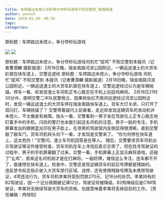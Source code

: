 ```yaml
---
title: 车停路边未熄火司机争分夺秒玩游戏不知交警到_陕西频道
author: wetech
date: 2019-02-20- 06:56
tags: 
categories: 
---
```

原标题：车停路边未熄火，争分夺秒玩游戏
<!-- more -->
                
<img align="center" border="0" src="http://p0.ifengimg.com/a/2019_08/dfbd5f5e0bb54d4_size71_w400_h226.jpg" />
                
<img align="center" border="0" src="http://p2.ifengimg.com/a/2016/0810/204c433878d5cf9size1_w16_h16.png" />
            
原标题：车停路边未熄火，争分夺秒玩游戏司机忙“捉鸡” 不知交警到本报讯（记者曹源麟 摄影报道）2月18日晚，瑞金南路河滨公园附近，一辆运送渣土的大货车趴窝在快车道上，交警巡逻经
原标题：车停路边未熄火，争分夺秒玩游戏
司机忙“捉鸡” 不知交警到
本报讯（记者曹源麟 摄影报道）2月18日晚，瑞金南路河滨公园附近，一辆运送渣土的大货车趴窝在快车道上，交警巡逻经过以为是车辆抛锚，停车一看，却发现渣土车司机正专心致志在手机上玩捉鸡麻将。
2月18日21时30分许，南明交警二中队民警杨立、田果和张红杰夜间巡逻经过河滨公园附近时，发现一辆运送渣土的大货车停在瑞金南路快车道上。货车大灯关闭，只打开了双闪灯，车辆抛锚了？ 交警带着疑问上前查看，走近却发现这辆货车的发动机并未熄火，不太像是有故障。抬头一看，交警看到一男子坐在驾驶位上正专心致志地盯着手中的手机，闪烁的警灯也未能引起这名司机的注意。男子一脸的专注，手机屏幕发出的微微蓝光印在男子脸上，在漆黑的驾驶室内反倒显得很清晰。直到交警敲了敲车门，货车司机转头向下一看，才发现是交警来了。
“你为何停在快车道上，这太危险！”交警问。渣土车司机回答是在等人。
随后，交警要求货车司机出示驾驶证等证件接受检查，货车司机在车上寻找后表示忘带了。但在找寻驾驶证的过程中，男子的手机屏幕翻了过来，交警一看，手机屏幕上正显示麻将游戏，还碰了“幺鸡”，原来这名司机刚才是在打麻将。一副好牌，难怪这么专注，连车都不开了，直接停在快车道上。检查中，交警还发现这辆货车的前后号牌都是残缺的。
违反禁令标志指示驶入大货车禁行区域、违停，还有使用残缺号牌及未携带驾驶证，4项违法行为，货车司机李某将受到罚款270元、记16分的处罚。李某持有的B2驾驶证，因一个记分周期被记满12分，驾驶证将被降级。B2照降级后是C1M驾驶证，李某将无继续驾驶大货车的资格，也就意味着李某将丢掉目前的工作。
[责任编辑：冉旭阳]
            

